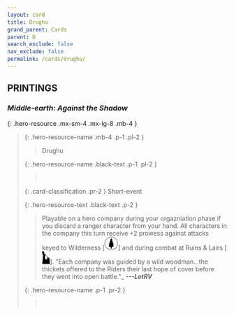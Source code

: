 ```yaml
---
layout: card
title: Drughu
grand_parent: Cards
parent: D
search_exclude: false
nav_exclude: false
permalink: /cards/drughu/
---
```


## PRINTINGS


### _Middle-earth: Against the Shadow_

{: .hero-resource .mx-sm-4 .mx-lg-8 .mb-4 }
> {: .hero-resource-name .mb-4 .p-1 .pl-2 }
> > <div class="card-mp"></div>
> > <div class="card-name">Drughu</div>
>
> {: .hero-resource-name .black-text .p-1 .pl-2 }
> > &nbsp;
>
> {: .card-classification .pr-2 }
> Short-event
>
> {: .hero-resource-text .black-text .p-2 }
> > Playable on a hero company during your orgazniation phase if you discard a ranger character from your hand. All characters in the company this turn receive +2 prowess against attacks keyed to Wilderness \[![](/assets/images/wilderness.svg)] and during combat at Ruins & Lairs \[![](/assets/images/ruinlair.svg)].   "Each company was guided by a wild woodman...the thickets offered to the Riders their last hope of cover before they went into open battle."_ ***---LotRV*** 
> 
> {: .hero-resource-name .p-1 .pr-2 }
> > <div class="card-shield"></div>
> > <div class="card-corruption">&nbsp;</div>
